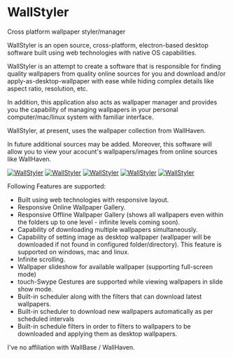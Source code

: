# WallStyler
Cross platform wallpaper styler/manager

WallStyler is an open source, cross-platform, electron-based desktop software built using web technologies with native OS capabilities.

WallStyler is an attempt to create a software that is responsible for finding quality wallpapers from quality online sources for you and download and/or apply-as-desktop-wallpaper with ease while hiding complex details like aspect ratio, resolution, etc.

In addition, this application also acts as wallpaper manager and provides you the capability of managing wallpapers in your personal computer/mac/linux system with familiar interface.

WallStyler, at present, uses the wallpaper collection from WallHaven.

In future additional sources may be added. Moreover, this software will allow you to view your acocunt's wallpapers/images from online sources like WallHaven.

<a href="#"><img src="http://i.imgur.com/N4L9DDO.png" alt="WallStyler"></a>
<a href="#"><img src="http://i.imgur.com/QYxEJSq.png" alt="WallStyler"></a>
<a href="#"><img src="http://i.imgur.com/NjM4n7q.png" alt="WallStyler"></a>
<a href="#"><img src="http://i.imgur.com/ktZYEcn.png" alt="WallStyler"></a>
<a href="#"><img src="http://i.imgur.com/Qo74lYa.png" alt="WallStyler"></a>

Following Features are supported:

* Built using web technologies with responsive layout.
* Responsive Online Wallpaper Gallery.
* Responsive Offline Wallpaper Gallery (shows all wallpapers even within the folders up to one level - infinite levels coming soon).
* Capability of downloading multiple wallpapers simultaneously.
* Capability of setting image as desktop wallpaper (wallpaper will be downloaded if not found in configured folder/directory). This feature is supported on windows, mac and linux.
* Infinite scrolling.
* Wallpaper slideshow for available wallpaper (supporting full-screen mode)
* touch-Swype Gestures are supported while viewing wallpapers in slide show mode.
* Built-in scheduler along with the filters that can download latest wallpapers.
* Built-in scheduler to download new wallpapers automatically as per scheduled intervals
* Built-in schedule filters in order to filters to wallpapers to be downloaded and applying them as desktop wallpapers.

I've no affiliation with WallBase / WallHaven.
